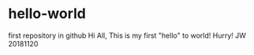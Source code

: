 # hello-world
first repository in github
Hi All,
This is my first "hello" to world!
Hurry!
JW
20181120
